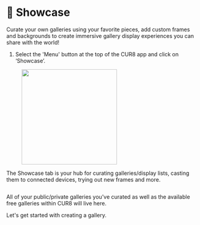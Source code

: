 # 🎇 Showcase

Curate your own galleries using your favorite pieces, add custom frames and backgrounds to create immersive gallery display experiences you can share with the world!

1. Select the 'Menu' button at the top of the CUR8 app and click on ‘Showcase’.

<figure><img src="../../.gitbook/assets/Screenshot 2025-01-13 at 13.25.10.png" alt="" width="249"><figcaption></figcaption></figure>

The Showcase tab is your hub for curating galleries/display lists, casting them to connected devices, trying out new frames and more.

<figure><img src="../../.gitbook/assets/Screenshot 2025-01-03 at 10.50.08.png" alt=""><figcaption></figcaption></figure>

All of your public/private galleries you've curated as well as the available free galleries within CUR8 will live here.

Let's get started with creating a gallery.
